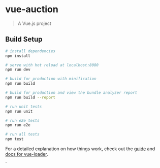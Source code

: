 # vue-auction

> A Vue.js project

## Build Setup

``` bash
# install dependencies
npm install

# serve with hot reload at localhost:8080
npm run dev

# build for production with minification
npm run build

# build for production and view the bundle analyzer report
npm run build --report

# run unit tests
npm run unit

# run e2e tests
npm run e2e

# run all tests
npm test
```

For a detailed explanation on how things work, check out the [guide](http://vuejs-templates.github.io/webpack/) and [docs for vue-loader](http://vuejs.github.io/vue-loader).




















`

<!-- 写一篇关于你初中三年的求学生涯
    1.不需要流水账似的记录
    2.回顾一下这三年 你做了什么，交到了一些朋友？心理的变化历程？游戏上有所建树？
    3.自己哪些地方做的不好，哪些地方做的令自己满意
    4.对于学习 是抱有一种什么样的态度？
    5.自己对自己的评价
不需要你洋洋洒洒写太多 300 - 500 字即可，这一份总结也是给你自己看的，认真点别敷衍了事。
===========================================================================
整篇看下来 时间线比较清楚，逻辑衔接顺畅 能够很快了解你从初一到初三整个心理变化。
不过还是欠缺总结，流水账形式的写法少了一些深刻反思。这三年投入大部分精力在做一件事，
处理所谓的 "人际关系"，学习反而成了你的附带品，没有分清主次关系。
倒不是说人际关系不重要，任何事在这个世界上都是相对的，没有对错之分，只是在不同时间，不同情况 才能看到好与不好。
还记得我给你说过的一句话吗 在适当的年龄做正确的事，那么你又该有疑问了，什么是正确的事？
你这个年龄段百分之70的人都在学习，百分30的人再做其他的事情，什么是正确的，显然易见了。
人是群居动物，如果一个人肯定会孤独每天郁郁寡欢，无论是物质资助还是感情倾诉，都需要朋友，但是你要思考一下 我是否需要很多的朋友来分享喜怒哀乐
维护人际关系，收益是否大于我投入的精力，你细品。。。
再一个，人际关系是相互的，在学校时期，朋友之前可能不会那么看重利益，无关贫富，无关高矮，只要玩的来就是我兄。但是随着年龄的增长，新鲜事物的迭代，以前共患难的感情迟早会被磨平的，如果你不强大起来，若干年后，废物的你只能和废物的朋友报团取暖，这是一个很现实的问题，人以类聚，物以群分。
只要你变的优秀，得到别人的认可，你才不会被抛弃，没人会拒绝和一个优秀的人做朋友，你更不需要刻意维护，因为你的能力就是维护人际关系的资本。
送你一句话 你若盛开 蝴蝶自来 -->









